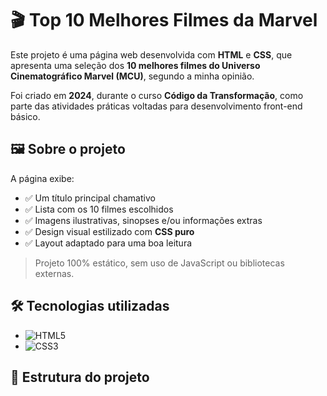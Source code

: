 # 🎬 Top 10 Melhores Filmes da Marvel

Este projeto é uma página web desenvolvida com **HTML** e **CSS**, que apresenta uma seleção dos **10 melhores filmes do Universo Cinematográfico Marvel (MCU)**, segundo a minha opinião.

Foi criado em **2024**, durante o curso **Código da Transformação**, como parte das atividades práticas voltadas para desenvolvimento front-end básico.

## 🖼️ Sobre o projeto

A página exibe:
- ✅ Um título principal chamativo
- ✅ Lista com os 10 filmes escolhidos
- ✅ Imagens ilustrativas, sinopses e/ou informações extras
- ✅ Design visual estilizado com **CSS puro**
- ✅ Layout adaptado para uma boa leitura

> Projeto 100% estático, sem uso de JavaScript ou bibliotecas externas.

## 🛠️ Tecnologias utilizadas

- ![HTML5](https://img.shields.io/badge/HTML5-E34F26?style=for-the-badge&logo=html5&logoColor=white)
- ![CSS3](https://img.shields.io/badge/CSS3-1572B6?style=for-the-badge&logo=css3&logoColor=white)

## 📁 Estrutura do projeto

